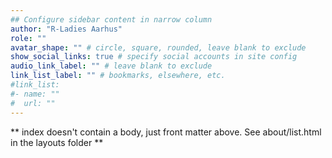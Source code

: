 ```yaml
---
## Configure sidebar content in narrow column
author: "R-Ladies Aarhus"
role: ""
avatar_shape: "" # circle, square, rounded, leave blank to exclude
show_social_links: true # specify social accounts in site config
audio_link_label: "" # leave blank to exclude
link_list_label: "" # bookmarks, elsewhere, etc.
#link_list: 
#- name: ""
#  url: ""
---
```


** index doesn't contain a body, just front matter above.
See about/list.html in the layouts folder **
